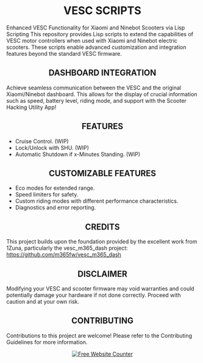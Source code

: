 <h1 align="center" id="title">VESC SCRIPTS</h1>

Enhanced VESC Functionality for Xiaomi and Ninebot Scooters via Lisp Scripting
This repository provides Lisp scripts to extend the capabilities of VESC motor controllers when used with Xiaomi and Ninebot electric scooters. These scripts enable advanced customization and integration features beyond the standard VESC firmware.

<h2 align="center" >DASHBOARD INTEGRATION</h2> 

Achieve seamless communication between the VESC and the original Xiaomi/Ninebot dashboard. This allows for the display of crucial information such as speed, battery level, riding mode, and support with the Scooter Hacking Utility App!

<h2 align="center" >FEATURES</h2>

- Cruise Control. (WIP)
- Lock/Unlock with SHU. (WIP)
- Automatic Shutdown if x-Minutes Standing. (WIP)

<h2 align="center" >CUSTOMIZABLE FEATURES</h2>

- Eco modes for extended range.
- Speed limiters for safety.
- Custom riding modes with different performance characteristics.
- Diagnostics and error reporting.
 
<h2 align="center" >CREDITS</h2>

This project builds upon the foundation provided by the excellent work from 1Zuna, particularly the vesc_m365_dash project: https://github.com/m365fw/vesc_m365_dash

 <h2 align="center" >DISCLAIMER</h2>

Modifying your VESC and scooter firmware may void warranties and could potentially damage your hardware if not done correctly. Proceed with caution and at your own risk.

 <h2 align="center" >CONTRIBUTING</h2>
 
Contributions to this project are welcome! Please refer to the Contributing Guidelines for more information.

<div align='center'><a href='https://www.websitecounterfree.com'><img src='https://www.websitecounterfree.com/c.php?d=5&id=64815&s=6' border='0' alt='Free Website Counter'></a><br / ><small><a href='https://www.websitecounterfree.com' 















